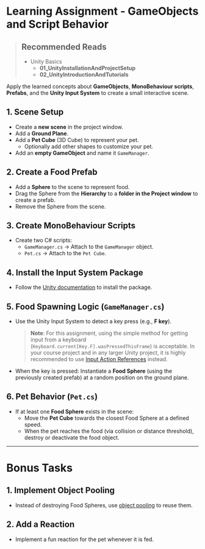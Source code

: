 
# Learning Assignment - GameObjects and Script Behavior

> ## Recommended Reads
> - Unity Basics
>   - **01_UnityInstallationAndProjectSetup**
>   - **02_UnityIntroductionAndTutorials**

Apply the learned concepts about **GameObjects**, **MonoBehaviour scripts**, **Prefabs**, and the **Unity Input System** to create a small interactive scene.

## 1. Scene Setup
- Create a **new scene** in the project window.
- Add a **Ground Plane**.
- Add a **Pet Cube** (3D Cube) to represent your pet.
  - Optionally add other shapes to customize your pet.
- Add an **empty GameObject** and name it `GameManager`.

## 2. Create a Food Prefab
- Add a **Sphere** to the scene to represent food.
- Drag the Sphere from the **Hierarchy** to a **folder in the Project window** to create a prefab.
- Remove the Sphere from the scene.

## 3. Create MonoBehaviour Scripts
- Create two C# scripts:
  - `GameManager.cs` → Attach to the `GameManager` object.
  - `Pet.cs` → Attach to the `Pet Cube`.

## 4. Install the Input System Package
- Follow the [Unity documentation](https://docs.unity3d.com/Packages/com.unity.inputsystem@1.14/manual/Installation.html) to install the package.

## 5. Food Spawning Logic (`GameManager.cs`)
- Use the Unity Input System to detect a key press (e.g., **F key**).
  > **Note**: For this assignment, using the simple method for getting input from a keyboard (`Keyboard.current[Key.F].wasPressedThisFrame`) is acceptable.
  > In your course project and in any larger Unity project, it is highly recommended to use [Input Action References](https://docs.unity3d.com/Packages/com.unity.inputsystem@1.14/manual/Actions.html) instead.
- When the key is pressed: Instantiate a **Food Sphere** (using the previously created prefab) at a random position on the ground plane.

## 6. Pet Behavior (`Pet.cs`)
- If at least one **Food Sphere** exists in the scene:
  - Move the **Pet Cube** towards the closest Food Sphere at a defined speed.
  - When the pet reaches the food (via collision or distance threshold), destroy or deactivate the food object.

---

# Bonus Tasks

## 1. Implement Object Pooling
- Instead of destroying Food Spheres, use [object pooling](https://www.youtube.com/watch?v=lqiZxpTETl4) to reuse them.

## 2. Add a Reaction
- Implement a fun reaction for the pet whenever it is fed.
